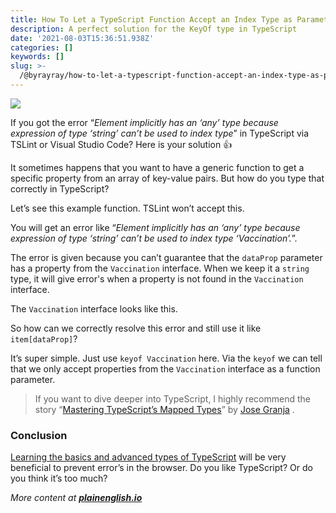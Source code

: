 ```yaml
---
title: How To Let a TypeScript Function Accept an Index Type as Parameter
description: A perfect solution for the KeyOf type in TypeScript
date: '2021-08-03T15:36:51.938Z'
categories: []
keywords: []
slug: >-
  /@byrayray/how-to-let-a-typescript-function-accept-an-index-type-as-parameter-3cb538ac4175
---
```


![](/Users/devbyrayray/Downloads/medium-export-a7b31d8cfbafc479a349e86525a0598d57555fb548cdfad5aa20f48d7b4db09d/posts/md_1664876347726/img/0__IeggnBQuHiNid7d0.jpg)

If you got the error “_Element implicitly has an ‘any’ type because expression of type ‘string’ can’t be used to index type_” in TypeScript via TSLint or Visual Studio Code? Here is your solution 👍

It sometimes happens that you want to have a generic function to get a specific property from an array of key-value pairs. But how do you type that correctly in TypeScript?

Let’s see this example function. TSLint won’t accept this.

You will get an error like “_Element implicitly has an ‘any’ type because expression of type ‘string’ can’t be used to index type ‘Vaccination’._”.

The error is given because you can’t guarantee that the `dataProp` parameter has a property from the `Vaccination` interface. When we keep it a `string` type, it will give error's when a property is not found in the `Vaccination` interface.

The `Vaccination` interface looks like this.

So how can we correctly resolve this error and still use it like `item[dataProp]`?

It’s super simple. Just use `keyof Vaccination` here. Via the `keyof` we can tell that we only accept properties from the `Vaccination` interface as a function parameter.

> If you want to dive deeper into TypeScript, I highly recommend the story “[Mastering TypeScript’s Mapped Types](https://betterprogramming.pub/mastering-typescripts-mapped-types-5fa5700385eb)” by [Jose Granja](https://medium.com/u/8ae6a5b70ece) .

### Conclusion

[Learning the basics and advanced types of TypeScript](https://levelup.gitconnected.com/typescript-for-beginners-97b568d3e110) will be very beneficial to prevent error’s in the browser. Do you like TypeScript? Or do you think it’s too much?

_More content at_ [**_plainenglish.io_**](http://plainenglish.io)